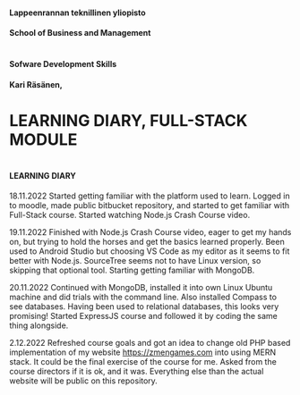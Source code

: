 #### Lappeenrannan teknillinen yliopisto ####
#### School of Business and Management ####
#
#
#### Sofware Development Skills ####
#### Kari Räsänen, <Insert student number here> ####
#
#
# LEARNING DIARY, FULL-STACK MODULE #
#
#
#### LEARNING DIARY ####

18.11.2022
Started getting familiar with the platform used to learn. Logged in to moodle, made public bitbucket
repository, and started to get familiar with Full-Stack course. Started watching Node.js Crash Course video.

19.11.2022
Finished with Node.js Crash Course video, eager to get my hands on, but trying to hold the horses
and get the basics learned properly. Been used to Android Studio but choosing VS Code as my editor
as it seems to fit better with Node.js. SourceTree seems not to have Linux version,
so skipping that optional tool. Starting getting familiar with MongoDB.

20.11.2022
Continued with MongoDB, installed it into own Linux Ubuntu machine and did trials with
the command line. Also installed Compass to see databases. Having been used to relational databases,
this looks very promising! Started ExpressJS course and followed it by coding the same thing alongside.

2.12.2022
Refreshed course goals and got an idea to change old PHP based implementation of my website
https://zmengames.com into using MERN stack. It could be the final exercise of the course for me.
Asked from the course directors if it is ok, and it was. Everything else than the actual website
will be public on this repository.

